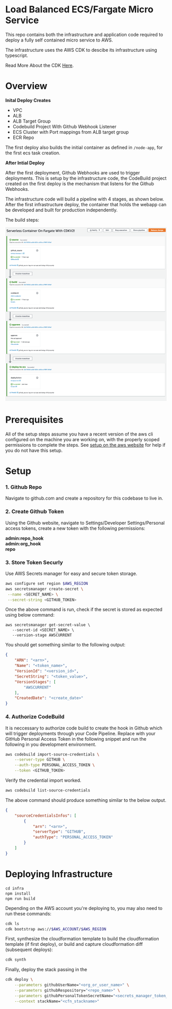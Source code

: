 # Load Balanced ECS/Fargate Micro Service

This repo contains both the infrastructure and application code required to deploy a fully self contained micro service to AWS. 

The infrastructure uses the AWS CDK to descibe its infrastructure using typescript. 

Read More About the CDK [Here](https://aws.amazon.com/cdk/). 

# Overview

**Inital Deploy Creates**
- VPC 
- ALB
- ALB Target Group  
- Codebuild Project With Github Webhook Listener 
- ECS Cluster with Port mappings from ALB target group 
- ECR Repo 

The first deploy also builds the initial container as defined in `/node-app`, for the first ecs task creation. 

**After Intial Deploy**

After the first deployment, Github Webhooks are used to trigger deployments. This is setup by the infrastructure code, the CodeBuild project created on the first deploy is the mechanism that listens for the Github Webhooks. 


The infrastructure code will build a pipeline with 4 stages, as shown below. After the first infrastructure deploy, the container that holds the webapp can be developed and built for production independently.

The build steps:

![diagram simple](./assets/workflow.png)

# Prerequisites

All of the setup steps assume you have a recent version of the aws cli configured on the machine you are working on, with the properly scoped permissions to complete the steps. See [setup on the aws website](https://docs.aws.amazon.com/cli/latest/userguide/getting-started-install.html) for help if you do not have this setup. 

# Setup

### 1. Github Repo

Navigate to github.com and create a repository for this codebase to live in.

### 2. Create Github Token

Using the Github website, navigate to Settings/Developer Settings/Personal access tokens, create a new token with the following permissions:

**admin:repo_hook**   
**admin:org_hook**   
**repo** 

### 3. Store Token Securly

Use AWS Secrets manager for easy and secure token storage. 

```bash
aws configure set region $AWS_REGION
aws secretsmanager create-secret \
 --name <SECRET_NAME> \
 --secret-string <GITHUB_TOKEN>
 ```

Once the above command is run, check if the secret is stored as expected using below command:


 ```
 aws secretsmanager get-secret-value \
    --secret-id <SECRET_NAME> \
    --version-stage AWSCURRENT
```

You should get something similar to the following output:

```json
{
    "ARN": "<arn>",
    "Name": "<token_name>",
    "VersionId": "<version_id>",
    "SecretString": "<token_value>",
    "VersionStages": [
        "AWSCURRENT"
    ],
    "CreatedDate": "<create_date>"
}

```

### 4. Authorize CodeBuild
It is neccessary to authorize code build to create the hook in Github which will trigger deployments through your Code Pipeline. Replace with your GitHub Personal Access Token in the following snippet and run the following in you development environment.

```bash
aws codebuild import-source-credentials \
    --server-type GITHUB \
    --auth-type PERSONAL_ACCESS_TOKEN \
    --token <GITHUB_TOKEN>
```
Verify the credential import worked.

```bash
aws codebuild list-source-credentials 
```
The above command should produce something similar to the below output. 

```json
{
    "sourceCredentialsInfos": [
        {
            "arn": "<arn>",
            "serverType": "GITHUB",
            "authType": "PERSONAL_ACCESS_TOKEN"
        }
    ]
}
```



# Deploying Infrastructure 
```
cd infra
npm install
npm run build
```

Depending on the AWS account you're deploying to, you may also need to run these commands:

```bash
cdk ls
cdk bootstrap aws://$AWS_ACCOUNT/$AWS_REGION
```

First, synthesize the cloudformation template to build the cloudformation template (if first deploy), or build and capture cloudformation diff (subsequent deploys):

```bash
cdk synth
``` 

Finally, deploy the stack passing in the 

```bash
cdk deploy \
    --parameters githubUserName="<org_or_user_name>" \
    --parameters githubRespository="<repo_name>" \
    --parameters githubPersonalTokenSecretName="<secrets_manager_token_name>" \
    --context stackName="<cfn_stackname>"
```

